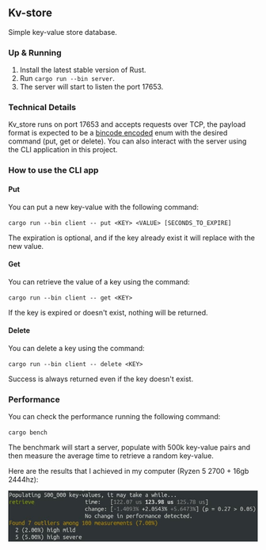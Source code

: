 ## Kv-store

Simple key-value store database.

### Up & Running

1. Install the latest stable version of Rust.
2. Run `cargo run --bin server`.
3. The server will start to listen the port 17653.

### Technical Details

Kv_store runs on port 17653 and accepts requests over TCP, the payload format is expected to be
a [bincode encoded](https://github.com/bincode-org/bincode) enum with the desired command (put, get or delete).
You can also interact with the server using the CLI application in this project.

### How to use the CLI app

#### Put

You can put a new key-value with the following command:

`cargo run --bin client -- put <KEY> <VALUE> [SECONDS_TO_EXPIRE]`

The expiration is optional, and if the key already exist it will replace with the new value.

#### Get

You can retrieve the value of a key using the command:

`cargo run --bin client -- get <KEY>`

If the key is expired or doesn't exist, nothing will be returned.

#### Delete

You can delete a key using the command:

`cargo run --bin client -- delete <KEY>`

Success is always returned even if the key doesn't exist.

### Performance

You can check the performance running the following command:

`cargo bench`

The benchmark will start a server, populate with 500k key-value pairs
and then measure the average time to retrieve a random key-value.

Here are the results that I achieved in my computer (Ryzen 5 2700 + 16gb 2444hz):

![performance](performance.jpg "KV Store performance")